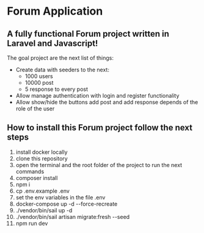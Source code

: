 # Forum Application

## A fully functional Forum project written in Laravel and Javascript!

The goal project are the next list of things:

- Create data with seeders to the next:
    - 1000 users
    - 10000 post
    - 5 response to every post 
- Allow manage authentication with login and register functionality
- Allow show/hide the buttons add post and add response depends of the role of the user

## How to install this Forum project follow the next steps

1. install docker locally
2. clone this repository
3. open the terminal and the root folder of the project to run the next commands
3. composer install
4. npm i
5. cp .env.example .env
6. set the env variables in the file .env
6. docker-compose up -d --force-recreate
7. ./vendor/bin/sail up -d
7. ./vendor/bin/sail artisan migrate:fresh --seed
8. npm run dev